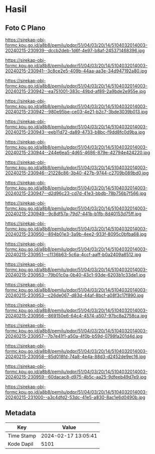# Hasil

## Foto C Plano

https://sirekap-obj-formc.kpu.go.id/a8b8/pemilu/pdpr/51/04/03/20/14/5104032014003-20240215-230939--dccb2deb-1d6f-4e97-b8af-245371468396.jpg

https://sirekap-obj-formc.kpu.go.id/a8b8/pemilu/pdpr/51/04/03/20/14/5104032014003-20240215-230941--3c8ce2e5-409b-44aa-aa3e-34d947192a80.jpg

https://sirekap-obj-formc.kpu.go.id/a8b8/pemilu/pdpr/51/04/03/20/14/5104032014003-20240215-230942--ea751001-383c-49bd-af89-2a9bde2e955e.jpg

https://sirekap-obj-formc.kpu.go.id/a8b8/pemilu/pdpr/51/04/03/20/14/5104032014003-20240215-230942--980e95be-ce03-4e21-b2c7-3bde3039b013.jpg

https://sirekap-obj-formc.kpu.go.id/a8b8/pemilu/pdpr/51/04/03/20/14/5104032014003-20240215-230943--eeb11d72-da89-4733-b8bc-f9dd8fc0d9ba.jpg

https://sirekap-obj-formc.kpu.go.id/a8b8/pemilu/pdpr/51/04/03/20/14/5104032014003-20240215-230944--244e6ea5-4d65-4686-879e-42794e424220.jpg

https://sirekap-obj-formc.kpu.go.id/a8b8/pemilu/pdpr/51/04/03/20/14/5104032014003-20240215-230946--21228c86-3b40-427b-9744-c2709b089bd0.jpg

https://sirekap-obj-formc.kpu.go.id/a8b8/pemilu/pdpr/51/04/03/20/14/5104032014003-20240215-230947--d2d96c23-cd7d-41e3-bbdb-78b756b7f566.jpg

https://sirekap-obj-formc.kpu.go.id/a8b8/pemilu/pdpr/51/04/03/20/14/5104032014003-20240215-230949--9c8df57a-79d7-441b-b1fb-8d40153d75ff.jpg

https://sirekap-obj-formc.kpu.go.id/a8b8/pemilu/pdpr/51/04/03/20/14/5104032014003-20240215-230950--894b01e3-3a9b-4ee2-933f-8095c0bfba68.jpg

https://sirekap-obj-formc.kpu.go.id/a8b8/pemilu/pdpr/51/04/03/20/14/5104032014003-20240215-230951--c1136b63-5c6a-4ccf-aaff-b0a2409a8512.jpg

https://sirekap-obj-formc.kpu.go.id/a8b8/pemilu/pdpr/51/04/03/20/14/5104032014003-20240215-230953--79b01c0a-0b40-43c1-93de-6203b1c33de1.jpg

https://sirekap-obj-formc.kpu.go.id/a8b8/pemilu/pdpr/51/04/03/20/14/5104032014003-20240215-230953--c26de067-d83d-44af-8bcf-a08f3c17f890.jpg

https://sirekap-obj-formc.kpu.go.id/a8b8/pemilu/pdpr/51/04/03/20/14/5104032014003-20240215-230956--869150e6-64c4-4574-a507-97bc8a2758ca.jpg

https://sirekap-obj-formc.kpu.go.id/a8b8/pemilu/pdpr/51/04/03/20/14/5104032014003-20240215-230957--7b7e41f1-a50a-4f0b-b59d-0798fa201d4d.jpg

https://sirekap-obj-formc.kpu.go.id/a8b8/pemilu/pdpr/51/04/03/20/14/5104032014003-20240215-230958--85d018fd-74a8-4e4a-88d3-d2452de9ec16.jpg

https://sirekap-obj-formc.kpu.go.id/a8b8/pemilu/pdpr/51/04/03/20/14/5104032014003-20240215-230959--60dacac8-d975-4b5c-aa25-9dfeeb49d7e9.jpg

https://sirekap-obj-formc.kpu.go.id/a8b8/pemilu/pdpr/51/04/03/20/14/5104032014003-20240215-231000--a3c4dfd2-53dc-41e5-a830-8ac1e6d0490b.jpg


## Metadata

| Key        | Value               |
| ---------- | ------------------- |
| Time Stamp | 2024-02-17 13:05:41 |
| Kode Dapil | 5101                |



